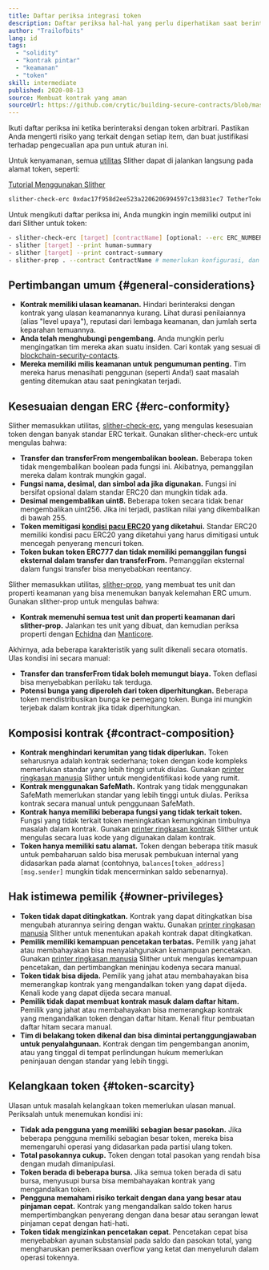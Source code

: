 ```yaml
---
title: Daftar periksa integrasi token
description: Daftar periksa hal-hal yang perlu diperhatikan saat berinteraksi dengan token
author: "Trailofbits"
lang: id
tags:
  - "solidity"
  - "kontrak pintar"
  - "keamanan"
  - "token"
skill: intermediate
published: 2020-08-13
source: Membuat kontrak yang aman
sourceUrl: https://github.com/crytic/building-secure-contracts/blob/master/development-guidelines/token_integration.md
---
```


Ikuti daftar periksa ini ketika berinteraksi dengan token arbitrari. Pastikan Anda mengerti risiko yang terkait dengan setiap item, dan buat justifikasi terhadap pengecualian apa pun untuk aturan ini.

Untuk kenyamanan, semua [utilitas](https://github.com/crytic/slither#tools) Slither dapat di jalankan langsung pada alamat token, seperti:

[Tutorial Menggunakan Slither](/developers/tutorials/how-to-use-slither-to-find-smart-contract-bugs/)

```bash
slither-check-erc 0xdac17f958d2ee523a2206206994597c13d831ec7 TetherToken
```

Untuk mengikuti daftar periksa ini, Anda mungkin ingin memiliki output ini dari Slither untuk token:

```bash
- slither-check-erc [target] [contractName] [optional: --erc ERC_NUMBER]
- slither [target] --print human-summary
- slither [target] --print contract-summary
- slither-prop . --contract ContractName # memerlukan konfigurasi, dan menggunakan Echidna dan Manticore
```

## Pertimbangan umum {#general-considerations}

- **Kontrak memiliki ulasan keamanan.** Hindari berinteraksi dengan kontrak yang ulasan keamanannya kurang. Lihat durasi penilaiannya (alias "level upaya"), reputasi dari lembaga keamanan, dan jumlah serta keparahan temuannya.
- **Anda telah menghubungi pengembang.** Anda mungkin perlu mengingatkan tim mereka akan suatu insiden. Cari kontak yang sesuai di [blockchain-security-contacts](https://github.com/crytic/blockchain-security-contacts).
- **Mereka memiliki milis keamanan untuk pengumuman penting.** Tim mereka harus menasihati penggunan (seperti Anda!) saat masalah genting ditemukan atau saat peningkatan terjadi.

## Kesesuaian dengan ERC {#erc-conformity}

Slither memasukkan utilitas, [slither-check-erc](https://github.com/crytic/slither/wiki/ERC-Conformance), yang mengulas kesesuaian token dengan banyak standar ERC terkait. Gunakan slither-check-erc untuk mengulas bahwa:

- **Transfer dan transferFrom mengembalikan boolean.** Beberapa token tidak mengembalikan boolean pada fungsi ini. Akibatnya, pemanggilan mereka dalam kontrak mungkin gagal.
- **Fungsi nama, desimal, dan simbol ada jika digunakan.** Fungsi ini bersifat opsional dalam standar ERC20 dan mungkin tidak ada.
- **Desimal mengembalikan uint8.** Beberapa token secara tidak benar mengembalikan uint256. Jika ini terjadi, pastikan nilai yang dikembalikan di bawah 255.
- **Token memitigasi [kondisi pacu ERC20](https://github.com/Nephele/EIPs/issues/20#issuecomment-263524729) yang diketahui.** Standar ERC20 memiliki kondisi pacu ERC20 yang diketahui yang harus dimitigasi untuk mencegah penyerang mencuri token.
- **Token bukan token ERC777 dan tidak memiliki pemanggilan fungsi eksternal dalam transfer dan transferFrom.** Pemanggilan eksternal dalam fungsi transfer bisa menyebabkan reentancy.

Slither memasukkan utilitas, [slither-prop](https://github.com/crytic/slither/wiki/Property-generation), yang membuat tes unit dan properti keamanan yang bisa menemukan banyak kelemahan ERC umum. Gunakan slither-prop untuk mengulas bahwa:

- **Kontrak memenuhi semua test unit dan properti keamanan dari slither-prop.** Jalankan tes unit yang dibuat, dan kemudian periksa properti dengan [Echidna](https://github.com/crytic/echidna) dan [Manticore](https://manticore.readthedocs.io/en/latest/verifier.html).

Akhirnya, ada beberapa karakteristik yang sulit dikenali secara otomatis. Ulas kondisi ini secara manual:

- **Transfer dan transferFrom tidak boleh memungut biaya.** Token deflasi bisa menyebabkan perilaku tak terduga.
- **Potensi bunga yang diperoleh dari token diperhitungkan.** Beberapa token mendistribusikan bunga ke pemegang token. Bunga ini mungkin terjebak dalam kontrak jika tidak diperhitungkan.

## Komposisi kontrak {#contract-composition}

- **Kontrak menghindari kerumitan yang tidak diperlukan.** Token seharusnya adalah kontrak sederhana; token dengan kode kompleks memerlukan standar yang lebih tinggi untuk diulas. Gunakan [printer ringkasan manusia](https://github.com/crytic/slither/wiki/Printer-documentation#human-summary) Slither untuk mengidentifikasi kode yang rumit.
- **Kontrak menggunakan SafeMath.** Kontrak yang tidak menggunakan SafeMath memerlukan standar yang lebih tinggi untuk diulas. Periksa kontrak secara manual untuk penggunaan SafeMath.
- **Kontrak hanya memiliki beberapa fungsi yang tidak terkait token.** Fungsi yang tidak terkait token meningkatkan kemungkinan timbulnya masalah dalam kontrak. Gunakan [printer ringkasan kontrak](https://github.com/crytic/slither/wiki/Printer-documentation#contract-summary) Slither untuk mengulas secara luas kode yang digunakan dalam kontrak.
- **Token hanya memiliki satu alamat.** Token dengan beberapa titik masuk untuk pembaharuan saldo bisa merusak pembukuan internal yang didasarkan pada alamat (contohnya, `balances[token_address][msg.sender]` mungkin tidak mencerminkan saldo sebenarnya).

## Hak istimewa pemilik {#owner-privileges}

- **Token tidak dapat ditingkatkan.** Kontrak yang dapat ditingkatkan bisa mengubah aturannya seiring dengan waktu. Gunakan [printer ringkasan manusia](https://github.com/crytic/slither/wiki/Printer-documentation#contract-summary) Slither untuk menentukan apakah kontrak dapat ditingkatkan.
- **Pemilik memiliki kemampuan pencetakan terbatas.** Pemilik yang jahat atau membahayakan bisa menyalahgunakan kemampuan pencetakan. Gunakan [printer ringkasan manusia](https://github.com/crytic/slither/wiki/Printer-documentation#contract-summary) Slither untuk mengulas kemampuan pencetakan, dan pertimbangkan meninjau kodenya secara manual.
- **Token tidak bisa dijeda.** Pemilik yang jahat atau membahayakan bisa memerangkap kontrak yang mengandalkan token yang dapat dijeda. Kenali kode yang dapat dijeda secara manual.
- **Pemilik tidak dapat membuat kontrak masuk dalam daftar hitam.** Pemilik yang jahat atau membahayakan bisa memerangkap kontrak yang mengandalkan token dengan daftar hitam. Kenali fitur pembuatan daftar hitam secara manual.
- **Tim di belakang token dikenal dan bisa dimintai pertanggungjawaban untuk penyalahgunaan.** Kontrak dengan tim pengembangan anonim, atau yang tinggal di tempat perlindungan hukum memerlukan peninjauan dengan standar yang lebih tinggi.

## Kelangkaan token {#token-scarcity}

Ulasan untuk masalah kelangkaan token memerlukan ulasan manual. Periksalah untuk menemukan kondisi ini:

- **Tidak ada pengguna yang memiliki sebagian besar pasokan.** Jika beberapa pengguna memiliki sebagian besar token, mereka bisa memengaruhi operasi yang didasarkan pada partisi ulang token.
- **Total pasokannya cukup.** Token dengan total pasokan yang rendah bisa dengan mudah dimanipulasi.
- **Token berada di beberapa bursa.** Jika semua token berada di satu bursa, menyusupi bursa bisa membahayakan kontrak yang mengandalkan token.
- **Pengguna memahami risiko terkait dengan dana yang besar atau pinjaman cepat.** Kontrak yang mengandalkan saldo token harus mempertimbangkan penyerang dengan dana besar atau serangan lewat pinjaman cepat dengan hati-hati.
- **Token tidak mengizinkan pencetakan cepat**. Pencetakan cepat bisa menyebabkan ayunan substansial pada saldo dan pasokan total, yang mengharuskan pemeriksaan overflow yang ketat dan menyeluruh dalam operasi tokennya.
